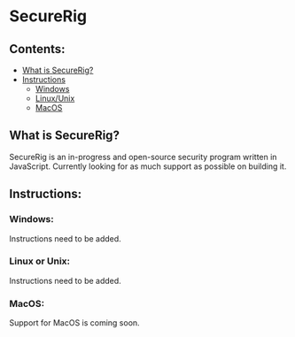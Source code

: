 # SecureRig

## Contents:

- [What is SecureRig?](#what-is-securerig?)
- [Instructions](#instructions)
  - [Windows](#windows)
  - [Linux/Unix](#linux-or-unix)
  - [MacOS](#macos)

## What is SecureRig?
SecureRig is an in-progress and open-source security program written in JavaScript. Currently looking for as much support as possible on building it.

## Instructions:

### Windows:
Instructions need to be added.

### Linux or Unix:
Instructions need to be added.

### MacOS:
Support for MacOS is coming soon.
